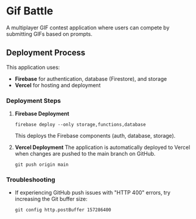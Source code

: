 # Gif Battle

A multiplayer GIF contest application where users can compete by submitting GIFs based on prompts.

## Deployment Process

This application uses:
- **Firebase** for authentication, database (Firestore), and storage
- **Vercel** for hosting and deployment

### Deployment Steps

1. **Firebase Deployment**
   ```
   firebase deploy --only storage,functions,database
   ```
   This deploys the Firebase components (auth, database, storage).

2. **Vercel Deployment**
   The application is automatically deployed to Vercel when changes are pushed to the main branch on GitHub.
   ```
   git push origin main
   ```

### Troubleshooting

- If experiencing GitHub push issues with "HTTP 400" errors, try increasing the Git buffer size:
  ```
  git config http.postBuffer 157286400
  ``` 